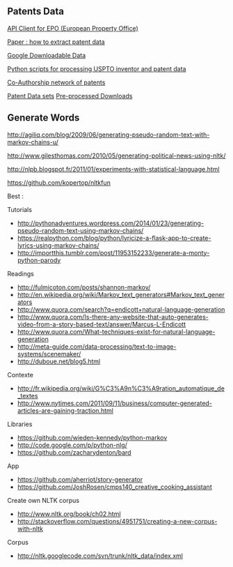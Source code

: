 
## Patents Data

[API Client for EPO (European Property Office) ](https://github.com/55minutes/python-epo-ops-client)

[Paper : how to extract patent data](http://www.funginstitute.berkeley.edu/sites/default/files/Extracting_and_Formatting.pdf)

[Google Downloadable Data](http://www.google.com/googlebooks/uspto-patents-grants-text.html)

[Python scripts for processing USPTO inventor and patent data](https://github.com/funginstitute/patentprocessor/)

[Co-Authorship network of patents](http://thedata.harvard.edu/dvn/dv/patent/faces/study/StudyPage.xhtml?globalId=hdl:1902.1/15705&studyListingIndex=0_fd8595bd5c692dce0bef4ed95108)


[Patent Data sets](http://www.nber.org/patents)
[Pre-processed Downloads](https://github.com/funginstitute/downloads)



## Generate Words


http://agiliq.com/blog/2009/06/generating-pseudo-random-text-with-markov-chains-u/

http://www.gilesthomas.com/2010/05/generating-political-news-using-nltk/

http://nlpb.blogspot.fr/2011/01/experiments-with-statistical-language.html

https://github.com/kopertop/nltkfun

Best :

Tutorials

* http://pythonadventures.wordpress.com/2014/01/23/generating-pseudo-random-text-using-markov-chains/
* https://realpython.com/blog/python/lyricize-a-flask-app-to-create-lyrics-using-markov-chains/
* http://importthis.tumblr.com/post/11953152233/generate-a-monty-python-parody

Readings

* http://fulmicoton.com/posts/shannon-markov/
* http://en.wikipedia.org/wiki/Markov_text_generators#Markov_text_generators
* http://www.quora.com/search?q=endicott+natural-language-generation
* http://www.quora.com/Is-there-any-website-that-auto-generates-video-from-a-story-based-text/answer/Marcus-L-Endicott
* http://www.quora.com/What-techniques-exist-for-natural-language-generation
* http://meta-guide.com/data-processing/text-to-image-systems/scenemaker/
* http://duboue.net/blog5.html




Contexte

* http://fr.wikipedia.org/wiki/G%C3%A9n%C3%A9ration_automatique_de_textes
* http://www.nytimes.com/2011/09/11/business/computer-generated-articles-are-gaining-traction.html


Libraries

* https://github.com/wieden-kennedy/python-markov
* http://code.google.com/p/python-nlg/
* https://github.com/zacharydenton/bard


App

* https://github.com/aherriot/story-generator
* https://github.com/JoshRosen/cmps140_creative_cooking_assistant

Create own NLTK corpus

* http://www.nltk.org/book/ch02.html
* http://stackoverflow.com/questions/4951751/creating-a-new-corpus-with-nltk

Corpus
* http://nltk.googlecode.com/svn/trunk/nltk_data/index.xml